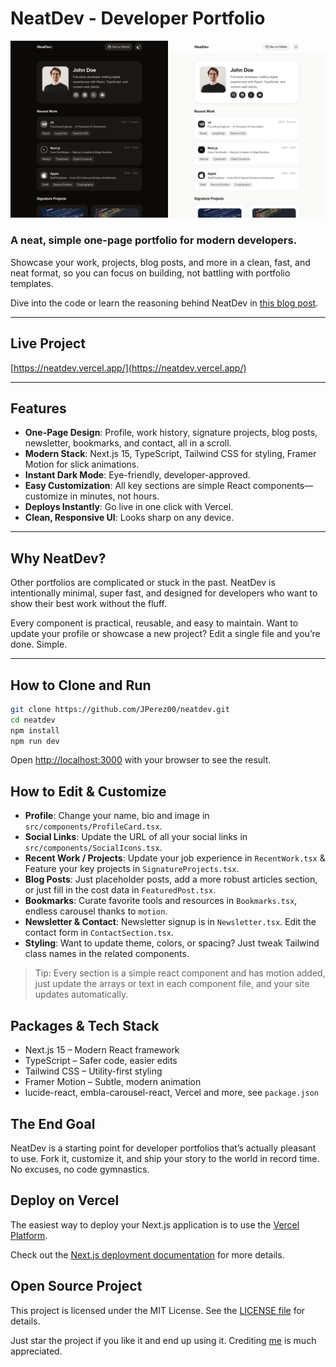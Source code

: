 # NeatDev - Developer Portfolio

![NeatDev Hero Banner](/public/nd-hero-banner.png)

### A neat, simple one-page portfolio for modern developers.

Showcase your work, projects, blog posts, and more in a clean, fast, and neat format, so you can focus on building, not battling with portfolio templates.

Dive into the code or learn the reasoning behind NeatDev in [this blog post](https://www.jorge-perez.dev/blog/neatdev).

---

## Live Project

[https://neatdev.vercel.app/](https://neatdev.vercel.app/)

---

## Features

- **One-Page Design**: Profile, work history, signature projects, blog posts, newsletter, bookmarks, and contact, all in a scroll.
- **Modern Stack**: Next.js 15, TypeScript, Tailwind CSS for styling, Framer Motion for slick animations.
- **Instant Dark Mode**: Eye-friendly, developer-approved.
- **Easy Customization**: All key sections are simple React components—customize in minutes, not hours.
- **Deploys Instantly**: Go live in one click with Vercel.
- **Clean, Responsive UI**: Looks sharp on any device.

---

## Why NeatDev?

Other portfolios are complicated or stuck in the past. NeatDev is intentionally minimal, super fast, and designed for developers who want to show their best work without the fluff.

Every component is practical, reusable, and easy to maintain. Want to update your profile or showcase a new project? Edit a single file and you’re done. Simple.

---

## How to Clone and Run

```bash
git clone https://github.com/JPerez00/neatdev.git
cd neatdev
npm install
npm run dev
```

Open [http://localhost:3000](http://localhost:3000) with your browser to see the result.

## How to Edit & Customize

- **Profile**: Change your name, bio and image in `src/components/ProfileCard.tsx`.
- **Social Links**: Update the URL of all your social links in `src/components/SocialIcons.tsx`.
- **Recent Work / Projects**: Update your job experience in `RecentWork.tsx` & Feature your key projects in `SignatureProjects.tsx`.
- **Blog Posts**: Just placeholder posts, add a more robust articles section, or just fill in the cost data in `FeaturedPost.tsx`.
- **Bookmarks**: Curate favorite tools and resources in `Bookmarks.tsx`, endless carousel thanks to `motion`.
- **Newsletter & Contact**: Newsletter signup is in `Newsletter.tsx`. Edit the contact form in `ContactSection.tsx`.
- **Styling**: Want to update theme, colors, or spacing? Just tweak Tailwind class names in the related components.

> Tip: Every section is a simple react component and has motion added, just update the arrays or text in each component file, and your site updates automatically.

## Packages & Tech Stack

- Next.js 15 – Modern React framework
- TypeScript – Safer code, easier edits
- Tailwind CSS – Utility-first styling
- Framer Motion – Subtle, modern animation
- lucide-react, embla-carousel-react, Vercel and more, see `package.json`

## The End Goal

NeatDev is a starting point for developer portfolios that’s actually pleasant to use. Fork it, customize it, and ship your story to the world in record time. No excuses, no code gymnastics.

## Deploy on Vercel

The easiest way to deploy your Next.js application is to use the [Vercel Platform](https://vercel.com/).

Check out the [Next.js deployment documentation](https://nextjs.org/docs/deployment) for more details.

## Open Source Project

This project is licensed under the MIT License. See the [LICENSE file](https://github.com/JPerez00/neatdev/blob/main/LICENSE) for details.

Just star the project if you like it and end up using it. Crediting [me](https://www.jorge-perez.dev/) is much appreciated.